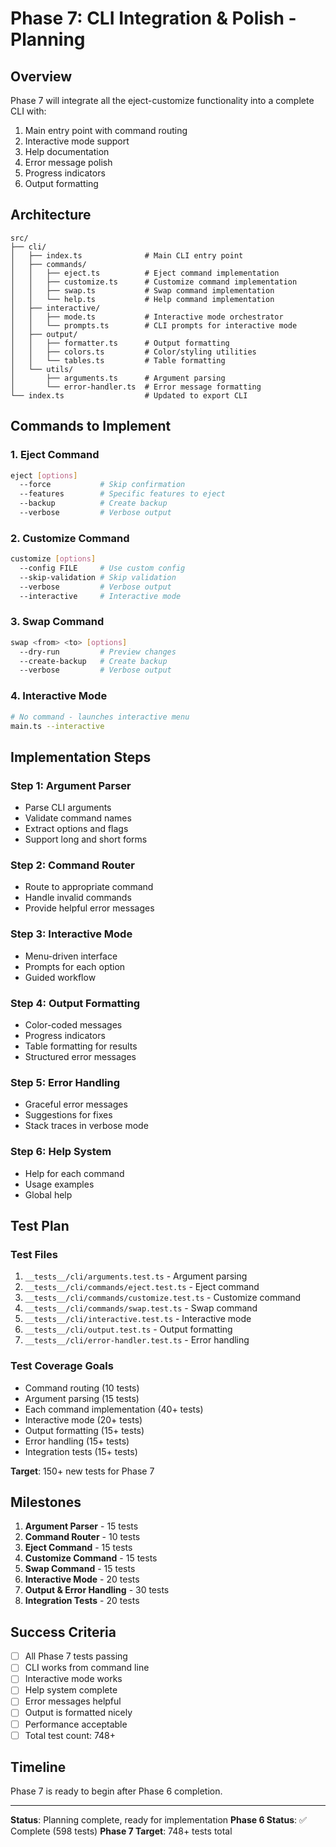 # Phase 7: CLI Integration & Polish - Planning

## Overview
Phase 7 will integrate all the eject-customize functionality into a complete CLI with:
1. Main entry point with command routing
2. Interactive mode support
3. Help documentation
4. Error message polish
5. Progress indicators
6. Output formatting

## Architecture

```
src/
├── cli/
│   ├── index.ts              # Main CLI entry point
│   ├── commands/
│   │   ├── eject.ts          # Eject command implementation
│   │   ├── customize.ts      # Customize command implementation
│   │   ├── swap.ts           # Swap command implementation
│   │   └── help.ts           # Help command implementation
│   ├── interactive/
│   │   ├── mode.ts           # Interactive mode orchestrator
│   │   └── prompts.ts        # CLI prompts for interactive mode
│   ├── output/
│   │   ├── formatter.ts      # Output formatting
│   │   ├── colors.ts         # Color/styling utilities
│   │   └── tables.ts         # Table formatting
│   └── utils/
│       ├── arguments.ts      # Argument parsing
│       └── error-handler.ts  # Error message formatting
└── index.ts                  # Updated to export CLI
```

## Commands to Implement

### 1. Eject Command
```bash
eject [options]
  --force           # Skip confirmation
  --features        # Specific features to eject
  --backup          # Create backup
  --verbose         # Verbose output
```

### 2. Customize Command
```bash
customize [options]
  --config FILE     # Use custom config
  --skip-validation # Skip validation
  --verbose         # Verbose output
  --interactive     # Interactive mode
```

### 3. Swap Command
```bash
swap <from> <to> [options]
  --dry-run         # Preview changes
  --create-backup   # Create backup
  --verbose         # Verbose output
```

### 4. Interactive Mode
```bash
# No command - launches interactive menu
main.ts --interactive
```

## Implementation Steps

### Step 1: Argument Parser
- Parse CLI arguments
- Validate command names
- Extract options and flags
- Support long and short forms

### Step 2: Command Router
- Route to appropriate command
- Handle invalid commands
- Provide helpful error messages

### Step 3: Interactive Mode
- Menu-driven interface
- Prompts for each option
- Guided workflow

### Step 4: Output Formatting
- Color-coded messages
- Progress indicators
- Table formatting for results
- Structured error messages

### Step 5: Error Handling
- Graceful error messages
- Suggestions for fixes
- Stack traces in verbose mode

### Step 6: Help System
- Help for each command
- Usage examples
- Global help

## Test Plan

### Test Files
1. `__tests__/cli/arguments.test.ts` - Argument parsing
2. `__tests__/cli/commands/eject.test.ts` - Eject command
3. `__tests__/cli/commands/customize.test.ts` - Customize command
4. `__tests__/cli/commands/swap.test.ts` - Swap command
5. `__tests__/cli/interactive.test.ts` - Interactive mode
6. `__tests__/cli/output.test.ts` - Output formatting
7. `__tests__/cli/error-handler.test.ts` - Error handling

### Test Coverage Goals
- Command routing (10 tests)
- Argument parsing (15 tests)
- Each command implementation (40+ tests)
- Interactive mode (20+ tests)
- Output formatting (15+ tests)
- Error handling (15+ tests)
- Integration tests (15+ tests)

**Target**: 150+ new tests for Phase 7

## Milestones

1. **Argument Parser** - 15 tests
2. **Command Router** - 10 tests
3. **Eject Command** - 15 tests
4. **Customize Command** - 15 tests
5. **Swap Command** - 15 tests
6. **Interactive Mode** - 20 tests
7. **Output & Error Handling** - 30 tests
8. **Integration Tests** - 20 tests

## Success Criteria

- [ ] All Phase 7 tests passing
- [ ] CLI works from command line
- [ ] Interactive mode works
- [ ] Help system complete
- [ ] Error messages helpful
- [ ] Output is formatted nicely
- [ ] Performance acceptable
- [ ] Total test count: 748+

## Timeline

Phase 7 is ready to begin after Phase 6 completion.

---

**Status**: Planning complete, ready for implementation
**Phase 6 Status**: ✅ Complete (598 tests)
**Phase 7 Target**: 748+ tests total
